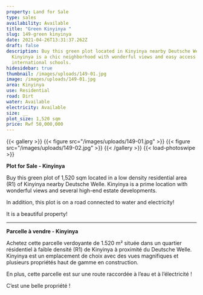 ```yaml
---
property: Land for Sale
type: sales
availability: Available
title: "Green Kinyinya "
slug: 149-green kinyinya
date: 2021-04-26T13:31:37.262Z
draft: false
description: Buy this green plot located in Kinyinya nearby Deutsche Welle.
  Kinyinya is a chic neighborhood with wonderful views and easy access to
  international schools.
hidesidebar: true
thumbnail: /images/uploads/149-01.jpg
image: /images/uploads/149-01.jpg
area: Kinyinya
use: Residential
road: Dirt
water: Available
electricity: Available
size: __
plot_size: 1,520 sqm
price: Rwf 50,000,000
---
```

{{< gallery >}}
{{< figure src="/images/uploads/149-01.jpg" >}}
{{< figure src="/images/uploads/149-02.jpg" >}}
{{< /gallery >}}
{{< load-photoswipe >}}

**Plot for Sale - Kinyinya**

Buy this green plot of 1,520 sqm located in a low density residential area (R1) of Kinyinya nearby Deutsche Welle. Kinyinya is a prime location with wonderful views and several high-end estate developments.

In addition, this plot is on a road connected to water and electricity!

It is a beautiful property!

---

**Parcelle à vendre - Kinyinya**

Achetez cette parcelle verdoyante de 1.520 m² située dans un quartier résidentiel à faible densité (R1) de Kinyinya à proximité du Deutsche Welle. Kinyinya est un emplacement de choix avec des vues magnifiques et plusieurs propriétés haut de gamme en construction.

En plus, cette parcelle est sur une route raccordée à l’eau et à l’électricité !

C’est une belle propriété !
